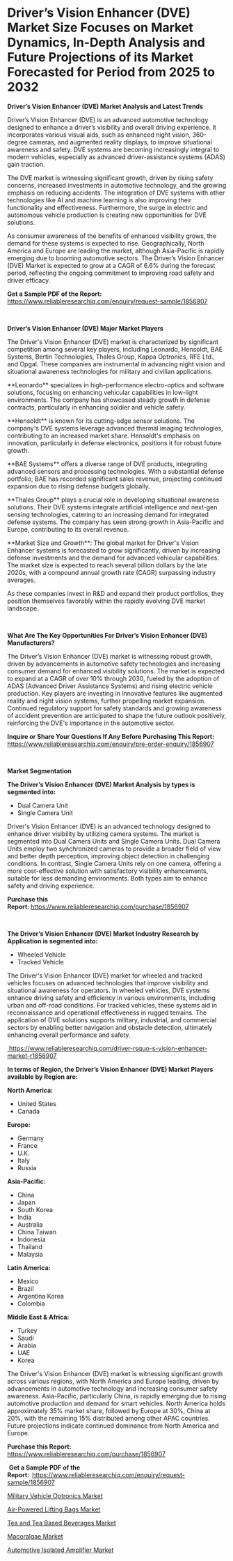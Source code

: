 <p><h1>Driver’s Vision Enhancer (DVE) Market Size Focuses on Market Dynamics, In-Depth Analysis and Future Projections of its Market Forecasted for Period from 2025 to 2032</h1></p><p><strong>Driver’s Vision Enhancer (DVE) Market Analysis and Latest Trends</strong></p>
<p><p>Driver’s Vision Enhancer (DVE) is an advanced automotive technology designed to enhance a driver’s visibility and overall driving experience. It incorporates various visual aids, such as enhanced night vision, 360-degree cameras, and augmented reality displays, to improve situational awareness and safety. DVE systems are becoming increasingly integral to modern vehicles, especially as advanced driver-assistance systems (ADAS) gain traction.</p><p>The DVE market is witnessing significant growth, driven by rising safety concerns, increased investments in automotive technology, and the growing emphasis on reducing accidents. The integration of DVE systems with other technologies like AI and machine learning is also improving their functionality and effectiveness. Furthermore, the surge in electric and autonomous vehicle production is creating new opportunities for DVE solutions.</p><p>As consumer awareness of the benefits of enhanced visibility grows, the demand for these systems is expected to rise. Geographically, North America and Europe are leading the market, although Asia-Pacific is rapidly emerging due to booming automotive sectors. The Driver’s Vision Enhancer (DVE) Market is expected to grow at a CAGR of 6.6% during the forecast period, reflecting the ongoing commitment to improving road safety and driver efficacy.</p></p>
<p><strong>Get a Sample PDF of the Report:&nbsp;</strong> <a href="https://www.reliableresearchiq.com/enquiry/request-sample/1856907?utm_campaign=1834&utm_medium=2&utm_source=Github&utm_content=ia&utm_term=08012025&utm_id=drivers-vision-enhancer-dve">https://www.reliableresearchiq.com/enquiry/request-sample/1856907</a></p>
<p>&nbsp;</p>
<p><strong>Driver’s Vision Enhancer (DVE) Major Market Players</strong></p>
<p><p>The Driver's Vision Enhancer (DVE) market is characterized by significant competition among several key players, including Leonardo, Hensoldt, BAE Systems, Bertin Technologies, Thales Group, Kappa Optronics, RFE Ltd., and Opgal. These companies are instrumental in advancing night vision and situational awareness technologies for military and civilian applications.</p><p>**Leonardo** specializes in high-performance electro-optics and software solutions, focusing on enhancing vehicular capabilities in low-light environments. The company has showcased steady growth in defense contracts, particularly in enhancing soldier and vehicle safety.</p><p>**Hensoldt** is known for its cutting-edge sensor solutions. The company's DVE systems leverage advanced thermal imaging technologies, contributing to an increased market share. Hensoldt's emphasis on innovation, particularly in defense electronics, positions it for robust future growth.</p><p>**BAE Systems** offers a diverse range of DVE products, integrating advanced sensors and processing technologies. With a substantial defense portfolio, BAE has recorded significant sales revenue, projecting continued expansion due to rising defense budgets globally.</p><p>**Thales Group** plays a crucial role in developing situational awareness solutions. Their DVE systems integrate artificial intelligence and next-gen sensing technologies, catering to an increasing demand for integrated defense systems. The company has seen strong growth in Asia-Pacific and Europe, contributing to its overall revenue.</p><p>**Market Size and Growth**: The global market for Driver's Vision Enhancer systems is forecasted to grow significantly, driven by increasing defense investments and the demand for advanced vehicular capabilities. The market size is expected to reach several billion dollars by the late 2020s, with a compound annual growth rate (CAGR) surpassing industry averages.</p><p>As these companies invest in R&D and expand their product portfolios, they position themselves favorably within the rapidly evolving DVE market landscape.</p></p>
<p>&nbsp;</p>
<p><strong>What Are The Key Opportunities For Driver’s Vision Enhancer (DVE) Manufacturers?</strong></p>
<p><p>The Driver’s Vision Enhancer (DVE) market is witnessing robust growth, driven by advancements in automotive safety technologies and increasing consumer demand for enhanced visibility solutions. The market is expected to expand at a CAGR of over 10% through 2030, fueled by the adoption of ADAS (Advanced Driver Assistance Systems) and rising electric vehicle production. Key players are investing in innovative features like augmented reality and night vision systems, further propelling market expansion. Continued regulatory support for safety standards and growing awareness of accident prevention are anticipated to shape the future outlook positively, reinforcing the DVE's importance in the automotive sector.</p></p>
<p><strong>Inquire or Share Your Questions If Any Before Purchasing This Report:</strong> <a href="https://www.reliableresearchiq.com/enquiry/pre-order-enquiry/1856907?utm_campaign=1834&utm_medium=2&utm_source=Github&utm_content=ia&utm_term=08012025&utm_id=drivers-vision-enhancer-dve">https://www.reliableresearchiq.com/enquiry/pre-order-enquiry/1856907</a></p>
<p>&nbsp;</p>
<p><strong>Market Segmentation</strong></p>
<p><strong>The Driver’s Vision Enhancer (DVE) Market Analysis by types is segmented into:</strong></p>
<p><ul><li>Dual Camera Unit</li><li>Single Camera Unit</li></ul></p>
<p><p>Driver's Vision Enhancer (DVE) is an advanced technology designed to enhance driver visibility by utilizing camera systems. The market is segmented into Dual Camera Units and Single Camera Units. Dual Camera Units employ two synchronized cameras to provide a broader field of view and better depth perception, improving object detection in challenging conditions. In contrast, Single Camera Units rely on one camera, offering a more cost-effective solution with satisfactory visibility enhancements, suitable for less demanding environments. Both types aim to enhance safety and driving experience.</p></p>
<p><strong>Purchase this Report:&nbsp;</strong><a href="https://www.reliableresearchiq.com/purchase/1856907?utm_campaign=1834&utm_medium=2&utm_source=Github&utm_content=ia&utm_term=08012025&utm_id=drivers-vision-enhancer-dve">https://www.reliableresearchiq.com/purchase/1856907</a></p>
<p>&nbsp;</p>
<p><strong>The Driver’s Vision Enhancer (DVE) Market Industry Research by Application is segmented into:</strong></p>
<p><ul><li>Wheeled Vehicle</li><li>Tracked Vehicle</li></ul></p>
<p><p>The Driver's Vision Enhancer (DVE) market for wheeled and tracked vehicles focuses on advanced technologies that improve visibility and situational awareness for operators. In wheeled vehicles, DVE systems enhance driving safety and efficiency in various environments, including urban and off-road conditions. For tracked vehicles, these systems aid in reconnaissance and operational effectiveness in rugged terrains. The application of DVE solutions supports military, industrial, and commercial sectors by enabling better navigation and obstacle detection, ultimately enhancing overall performance and safety.</p></p>
<p><a href="https://www.reliableresearchiq.com/driver-rsquo-s-vision-enhancer-market-r1856907?utm_campaign=1834&utm_medium=2&utm_source=Github&utm_content=ia&utm_term=08012025&utm_id=drivers-vision-enhancer-dve">&nbsp;https://www.reliableresearchiq.com/driver-rsquo-s-vision-enhancer-market-r1856907</a></p>
<p><strong>In terms of Region, the Driver’s Vision Enhancer (DVE) Market Players available by Region are:</strong></p>
<p>
    <p> <strong> North America: </strong>
        <ul>
            <li>United States</li>
            <li>Canada</li>
        </ul>
        </p> 
    <p> <strong> Europe: </strong>
        <ul>
            <li>Germany</li>
            <li>France</li>
            <li>U.K.</li>
            <li>Italy</li>
            <li>Russia</li>
        </ul>
        </p> 
    <p> <strong> Asia-Pacific: </strong>
        <ul>
            <li>China</li>
            <li>Japan</li>
            <li>South Korea</li>
            <li>India</li>
            <li>Australia</li>
            <li>China Taiwan</li>
            <li>Indonesia</li>
            <li>Thailand</li>
            <li>Malaysia</li>
        </ul>
        </p> 
    <p> <strong> Latin America: </strong>
        <ul>
            <li>Mexico</li>
            <li>Brazil</li>
            <li>Argentina Korea</li>
            <li>Colombia</li>
        </ul>
        </p> 
    <p> <strong> Middle East & Africa: </strong>
        <ul>
            <li>Turkey</li>
            <li>Saudi</li>
            <li>Arabia</li>
            <li>UAE</li>
            <li>Korea</li>
        </ul>
    </p>
    </p>
<p><p>The Driver's Vision Enhancer (DVE) market is witnessing significant growth across various regions, with North America and Europe leading, driven by advancements in automotive technology and increasing consumer safety awareness. Asia-Pacific, particularly China, is rapidly emerging due to rising automotive production and demand for smart vehicles. North America holds approximately 35% market share, followed by Europe at 30%, China at 20%, with the remaining 15% distributed among other APAC countries. Future projections indicate continued dominance from North America and Europe.</p></p>
<p><strong>Purchase this Report: </strong><a href="https://www.reliableresearchiq.com/purchase/1856907?utm_campaign=1834&utm_medium=2&utm_source=Github&utm_content=ia&utm_term=08012025&utm_id=drivers-vision-enhancer-dve">https://www.reliableresearchiq.com/purchase/1856907</a></p>
<p>&nbsp;<strong>Get a Sample PDF of the Report:&nbsp;&nbsp;</strong><a href="https://www.reliableresearchiq.com/enquiry/request-sample/1856907?utm_campaign=1834&utm_medium=2&utm_source=Github&utm_content=ia&utm_term=08012025&utm_id=drivers-vision-enhancer-dve">https://www.reliableresearchiq.com/enquiry/request-sample/1856907</a></p>
<p><strong></strong></p>
<p><p><a href="https://github.com/arnoldannice0/Market-Research-Report-List-1/blob/main/military-vehicle-optronics-market.md?utm_campaign=1834&utm_medium=2&utm_source=Github&utm_content=ia&utm_term=08012025&utm_id=drivers-vision-enhancer-dve">Military Vehicle Optronics Market</a></p><p><a href="https://www.linkedin.com/pulse/air-powered-lifting-bags-market-research-report-growth-trends-67fac?utm_campaign=1834&utm_medium=2&utm_source=Github&utm_content=ia&utm_term=08012025&utm_id=drivers-vision-enhancer-dve">Air-Powered Lifting Bags Market</a></p><p><a href="https://www.linkedin.com/pulse/tea-based-beverages-market-size-types-share-forecast-research-sxg4c?utm_campaign=1834&utm_medium=2&utm_source=Github&utm_content=ia&utm_term=08012025&utm_id=drivers-vision-enhancer-dve">Tea and Tea Based Beverages Market</a></p><p><a href="https://www.linkedin.com/pulse/macoralgae-market-growth-outlook-global-industry-analysis-ctcle?utm_campaign=1834&utm_medium=2&utm_source=Github&utm_content=ia&utm_term=08012025&utm_id=drivers-vision-enhancer-dve">Macoralgae Market</a></p><p><a href="https://github.com/justalichtenberger/Market-Research-Report-List-1/blob/main/automotive-isolated-amplifier-market.md?utm_campaign=1834&utm_medium=2&utm_source=Github&utm_content=ia&utm_term=08012025&utm_id=drivers-vision-enhancer-dve">Automotive Isolated Amplifier Market</a></p></p>